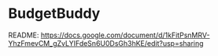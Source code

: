 # BudgetBuddy
README: https://docs.google.com/document/d/1kFitPsnMRV-YhzFmevCM_gZvLYIFdeSn6U0DsGh3hKE/edit?usp=sharing

